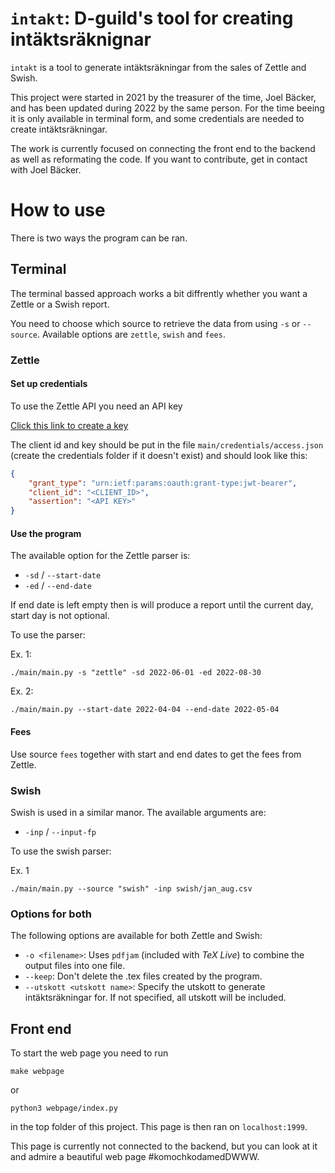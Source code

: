 # `intakt`: D-guild's tool for creating intäktsräknignar 
`intakt` is a tool to generate intäktsräkningar from the sales of Zettle and Swish. 

This project were started in 2021 by the treasurer of the time, Joel Bäcker, and has been updated during 2022 by the same person. 
For the time beeing it is only available in terminal form, and some credentials are needed to create intäktsräkningar.

The work is currently focused on connecting the front end to the backend as well as reformating the code.
If you want to contribute, get in contact with Joel Bäcker.

# How to use

There is two ways the program can be ran.
## Terminal

The terminal bassed approach works a bit diffrently whether you want a Zettle or a Swish report.

You need to choose which source to retrieve the data from using `-s` or `--source`. Available options are `zettle`, `swish` and `fees`.

### Zettle 

#### Set up credentials

To use the Zettle API you need an API key

[Click this link to create a key](https://my.zettle.com/apps/api-keys?scopes=READ:PURCHASE%20READ:FINANCE)

The client id and key should be put in the file `main/credentials/access.json` (create the credentials folder if it doesn't exist) and should look like this:
```json
{
    "grant_type": "urn:ietf:params:oauth:grant-type:jwt-bearer",
    "client_id": "<CLIENT_ID>",
    "assertion": "<API KEY>"
}
```

#### Use the program

The available option for the Zettle parser is:
- `-sd` / `--start-date`
- `-ed` / `--end-date`

If end date is left empty then is will produce a report until the current day, start day is not optional.

To use the parser:

Ex. 1:
```
./main/main.py -s "zettle" -sd 2022-06-01 -ed 2022-08-30
```

Ex. 2:
```
./main/main.py --start-date 2022-04-04 --end-date 2022-05-04
```

#### Fees

Use source `fees` together with start and end dates to get the fees from Zettle.

### Swish

Swish is used in a similar manor.
The available arguments are:
- `-inp` / `--input-fp`

To use the swish parser:

Ex. 1

```
./main/main.py --source "swish" -inp swish/jan_aug.csv
```

### Options for both

The following options are available for both Zettle and Swish:
- `-o <filename>`: Uses `pdfjam` (included with _TeX Live_) to combine the output files into one file.
- `--keep`: Don't delete the .tex files created by the program.
- `--utskott <utskott name>`: Specify the utskott to generate intäktsräkningar for. If not specified, all utskott will be included.

## Front end

To start the web page you need to run 

```
make webpage
```

or 

```
python3 webpage/index.py
```

in the top folder of this project. 
This page is then ran on `localhost:1999`.

This page is currently not connected to the backend, but you can look at it and admire a beautiful web page #komochkodamedDWWW. 
